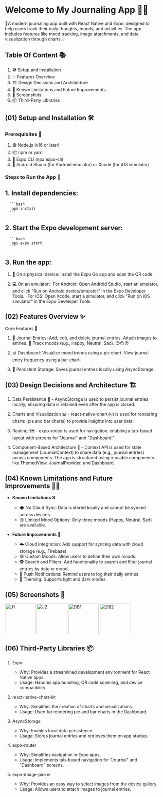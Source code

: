 # Welcome to My Journaling App 📝👋

🚀A modern journaling app built with React Native and Expo, designed to help users track their daily thoughts, moods, and activities. The app includes features like mood tracking, image attachments, and data visualization through charts.💡

## Table Of Content 📚

1. 🛠️ Setup and Installation
2. ✨ Features Overview
3. 🏗️ Design Decisions and Architecture
4. 🐞 Known Limitations and Future Improvements
5. 📸 Screenshots
6. 📦 Third-Party Libraries

## (01) Setup and Installation 🛠️

   ### Prerequisites 🧰
   
   1. 🟢 Node.js (v16 or later)
   2. 📦 npm or yarn
   3. 🚀 Expo CLI (npx expo-cli)
   4. 📱 Android Studio (for Android emulator) or Xcode (for iOS simulator)
   
   ### Steps to Run the App 🚀
   
   ## 1. Install dependencies:
   
      ```bash
       npm install
      ```
   
   ## 2. Start the Expo development server:
   
      ```bash
       npx expo start
      ```
   
   ## 3. Run the app:
   
   1) 📱 On a physical device: Install the Expo Go app and scan the QR code.
   
   2) 💻 On an emulator:
         -For Android: Open Android Studio, start an emulator, and click "Run on Android device/emulator" in the Expo Developer Tools.
         -For iOS: Open Xcode, start a simulator, and click "Run on iOS simulator" in the Expo Developer Tools.

## (02) Features Overview ✨

   Core Features 🌟
   
   1. 📓 Journal Entries:
   Add, edit, and delete journal entries.
   Attach images to entries. 📸 
   Track moods (e.g., Happy, Neutral, Sad). 😊😐😢
   
   2. 📊 Dashboard:
   Visualize mood trends using a pie chart.
   View journal entry frequency using a bar chart.
   
   3. 💾 Persistent Storage:
   Saves journal entries locally using AsyncStorage.

## (03) Design Decisions and Architecture 🏗️
   
   1. Data Persistence 💾 -
      AsyncStorage is used to persist journal entries locally, ensuring data is retained even after the app is closed.
   
   2. Charts and Visualization 📊 -
      react-native-chart-kit is used for rendering charts (pie and bar charts) to provide insights into user data.
   
   3. Routing 🗺️ -
      expo-router is used for navigation, enabling a tab-based layout with screens for "Journal" and "Dashboard."

   4. Component-Based Architecture 🧩 -
      Context API is used for state management (JournalContext) to share data (e.g., journal entries) across components.
      The app is structured using reusable components like ThemedView, JournalProvider, and Dashboard.

## (04) Known Limitations and Future Improvements 🐞🔧

- **Known Limitations** ❌  
  - 🌩️ No Cloud Sync: Data is stored locally and cannot be synced across devices.  
  - 😊 Limited Mood Options: Only three moods (Happy, Neutral, Sad) are available.  

- **Future Improvements** 🚀  
  - ☁️ Cloud Integration: Add support for syncing data with cloud storage (e.g., Firebase).  
  - 😄 Custom Moods: Allow users to define their own moods.  
  - 🕵️ Search and Filters: Add functionality to search and filter journal entries by date or mood.  
  - 🔔 Push Notifications: Remind users to log their daily entries.  
  - 🎨 Theming: Supports light and dark modes.  

## (05) Screenshots 📸

<img src="https://github.com/user-attachments/assets/ed7bdefb-200b-41f6-8912-748ff797c7f0" alt="J1" width="100"/>
<img src="https://github.com/user-attachments/assets/023fdaab-b692-4cb0-be9f-81713bc3c577" alt="J2" width="100"/>
<img src="https://github.com/user-attachments/assets/3c9251a3-80f3-4000-9d68-c676de4749d4" alt="DB1" width="100"/>
<img src="https://github.com/user-attachments/assets/6787501b-7603-4370-85ad-f1c4197e81e6" alt="DB2" width="100"/>

## (06) Third-Party Libraries 📦

   1. Expo
      - Why: Provides a streamlined development environment for React Native apps.
      - Usage: Handles app bundling, QR code scanning, and device compatibility.

   2. react-native-chart-kit
      - Why: Simplifies the creation of charts and visualizations.
      - Usage: Used for rendering pie and bar charts in the Dashboard.

   3. AsyncStorage
      - Why: Enables local data persistence.
      - Usage: Stores journal entries and retrieves them on app startup.

   4. expo-router
      - Why: Simplifies navigation in Expo apps.
      - Usage: Implements tab-based navigation for "Journal" and "Dashboard" screens.
   
   5. expo-image-picker
      - Why: Provides an easy way to select images from the device gallery.
      - Usage: Allows users to attach images to journal entries.
